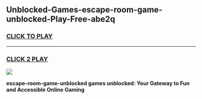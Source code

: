 
## Unblocked-Games-escape-room-game-unblocked-Play-Free-abe2q
<h3>
<a href="https://premium76.site?title=escape-room-game-unblocked&ref=22A">CLICK TO PLAY</a></h3>
<hr>

<h3>
<a href="https://premium76.site?title=escape-room-game-unblocked&ref=22A">CLICK 2 PLAY</a>
  
</h3>

<a href="https://premium76.site?title=escape-room-game-unblocked&ref=22A"><img src="https://clearcache.store/games.png"></a>


**escape-room-game-unblocked games unblocked: Your Gateway to Fun and Accessible Online Gaming**
